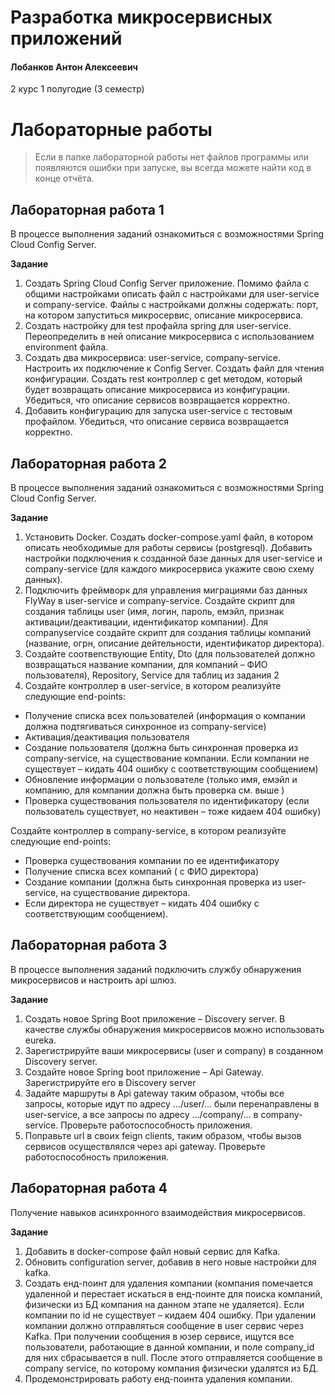 # Разработка микросервисных приложений

#### Лобанков Антон Алексеевич

2 курс 1 полугодие (3 семестр)

# Лабораторные работы

> Если в папке лабораторной работы нет файлов программы или появляются ошибки при запуске, вы всегда можете найти код в конце отчёта.

## Лабораторная работа 1

В процессе выполнения заданий ознакомиться с возможностями Spring Cloud Config Server.

**Задание**

1. Создать Spring Cloud Config Server приложение. Помимо файла с общими настройками описать файл с настройками для user-service и company-service. Файлы с настройками должны содержать: порт, на котором запуститься микросервис, описание микросервиса.
2. Создать настройку для test профайла spring для user-service. Переопределить в ней описание микросервиса c использованием environment файла.
3. Создать два микросервиса: user-service, company-service. Настроить их подключение к Config Server. Создать файл для чтения конфигурации. Создать rest контроллер с get методом, который будет возвращать описание микросервиса из конфигурации. Убедиться, что описание сервисов возвращается корректно.
4. Добавить конфигурацию для запуска user-service с тестовым профайлом. Убедиться, что описание сервиса возвращается корректно.

## Лабораторная работа 2

В процессе выполнения заданий ознакомиться с возможностями Spring Cloud Config Server.

**Задание**

1. Установить Docker. Создать docker-compose.yaml файл, в котором описать необходимые для работы сервисы (postgresql). Добавить настройки подключения к созданной базе данных для user-service и company-service (для каждого микросервиса укажите свою схему данных).
2. Подключить фреймворк для управления миграциями баз данных FlyWay в user-service и company-service. Создайте скрипт для создания таблицы user (имя, логин, пароль, емэйл, признак активации/деактивации, идентификатор компании). Для companyservice создайте скрипт для создания таблицы компаний (название, огрн, описание дейтельности, идентификатор директора).
3. Создайте соотвеnствующие Entity, Dto (для пользователей должно возвращаться название компании, для компаний – ФИО пользователя), Repository, Service для таблиц из задания 2
4. Создайте контроллер в user-service, в котором реализуйте следующие end-points:
*	Получение списка всех пользователей (информация о компании должна подтягиваться синхронное из company-service)
*	Активация/деактивация пользователя
*	Создание пользователя (должна быть синхронная проверка из company-service, на существование компании. Если компании не существует – кидать 404 ошибку с соответствующим сообщением)
*	Обновление информации о пользователе (только имя, емэйл и компанию, для компании должна быть проверка см. выше )
*	Проверка существования пользователя по идентификатору (если пользователь существует, но неактивен – тоже кидаем 404 ошибку)
  
  Создайте контроллер в company-service, в котором реализуйте следующие end-points:
  
-	Проверка существования компании по ее идентификатору 
-	Получение списка всех компаний ( с ФИО директора)
-	Создание компании (должна быть синхронная проверка из user-service, на существование директора. 
-	Если директора не существует – кидать 404 ошибку с соответствующим сообщением).

## Лабораторная работа 3

В процессе выполнения заданий подключить службу обнаружения микросервисов и настроить api шлюз.

**Задание**

1. Создать новое Spring Boot приложение – Discovery server. В качестве службы обнаружения микросервисов можно использовать eureka.
2. Зарегистрируйте ваши микросервисы (user и company) в созданном Discovery server.
3. Создайте новое Spring boot приложение – Api Gateway. Зарегистрируйте его в Discovery server
4. Задайте маршруты в Api gateway таким образом, чтобы все запросы, которые идут по адресу …/user/… были перенаправлены в user-service, а все запросы по адресу …/company/… в company-service. Проверьте работоспособность приложения.
5. Поправьте url в своих feign clients, таким образом, чтобы вызов сервисов осуществлялся через api gateway. Проверьте работоспособность приложения.

## Лабораторная работа 4

Получение навыков асинхронного взаимодействия микросервисов. 

**Задание**

1. Добавить в docker-compose файл новый сервис для Kafka.
2. Обновить configuration server, добавив в него новые настройки для kafka.
3. Создать енд-поинт для удаления компании (компания помечается удаленной и перестает искаться в енд-поинте для поиска компаний, физически из БД компания на данном этапе не удаляется). Если компании по id не существует – кидаем 404 ошибку. При удалении компании должно отправляться сообщение в user сервис через Kafka. При получении сообщения в юзер сервисе, ищутся все пользователи, работающие в данной компании, и поле company_id для них сбрасывается в null. После этого отправляется сообщение в company service, по которому компания физически удалятся из БД.
4. Продемонстрировать работу енд-поинта удаления компании. 
